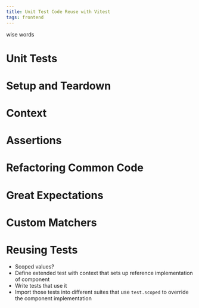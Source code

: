 ```yaml
---
title: Unit Test Code Reuse with Vitest
tags: frontend
---
```


wise words

# Unit Tests

# Setup and Teardown

# Context

# Assertions

# Refactoring Common Code

# Great Expectations

# Custom Matchers

# Reusing Tests

* Scoped values?
* Define extended test with context that sets up reference implementation of component
* Write tests that use it
* Import those tests into different suites that use `test.scoped` to override the component implementation

